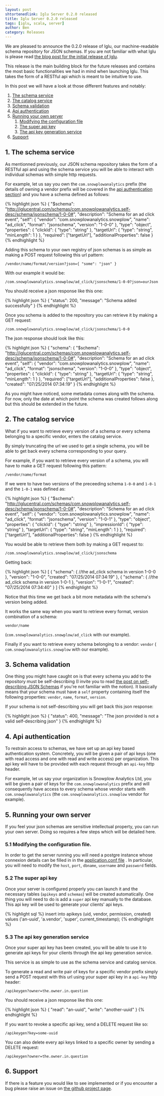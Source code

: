 ```yaml
---
layout: post
shtortenedlink: Iglu Server 0.2.0 released
title: Iglu Server 0.2.0 released
tags: [iglu, scala, server]
author: Ben
category: Releases
---
```


We are pleased to announce the 0.2.0 release of Iglu, our machine-readable
schema repository for JSON schemas. If you are not familiar with what Iglu is
please read [the blog post for the initial release of Iglu](/blog/2014/07/01/iglu-schema-repository-released/).

This release is the main building block for the future releases and contains
the most basic functionalities we had in mind when launching Iglu. This takes
the form of a RESTful api which is meant to be intuitive to use.

In this post we will have a look at those different features and notably:

1. [The schema service](/blog/2014/07/27/iglu-server-0.2.0-released/#schema)
2. [The catalog service](/blog/2014/07/27/iglu-server-0.2.0-released/#catalog)
3. [Schema validation](/blog/2014/07/27/iglu-server-0.2.0-released/#valid)
4. [Api authentication](/blog/2014/07/27/iglu-server-0.2.0-released/#auth)
5. [Running your own server](/blog/2014/07/27/iglu-server-0.2.0-released/#diy)
    1. [Modifying the configuration file](/blog/2014/07/27/iglu-server-0.2.0-released/#config)
    2. [The super api key](/blog/2014/07/27/iglu-server-0.2.0-released/#super)
    3. [The api key generation service](/blog/2014/07/27/iglu-server-0.2.0-released/#keygen)
6. [Support](/blog/2014/07/27/iglu-server-0.2.0-released/#support)

<!--more-->

<h2><a name="schema">1. The schema service</a></h2>

As mentionned previously, our JSON schema repository takes the form of a
RESTful api and using the schema service you will be able to interact with
individual schemas with simple http requests.

For example, let us say you own the `com.snowplowanalytics` prefix (the details
of owning a vendor prefix will be covered in the [api authentication section](/blog/2014/07/27/iglu-server-0.2.0-released/#auth)) and you have a schema defined as
follows:

{% highlight json %}
{
    "$schema": "http://iglucentral.com/schemas/com.snowplowanalytics.self-desc/schema/jsonschema/1-0-0#",
    "description": "Schema for an ad click event",
    "self": {
        "vendor": "com.snowplowanalytics.snowplow",
        "name": "ad_click",
        "format": "jsonschema",
        "version": "1-0-0"
    },
    "type": "object",
    "properties": {
        "clickId": {
            "type": "string"
        },
        "targetUrl": {
            "type": "string",
            "minLength": 1
        }
    },
    "required": ["targetUrl"],
    "additionalProperties": false
}
{% endhighlight %}

Adding this schema to your own registry of json schemas is as simple as making
a POST request following this url pattern:

```
/vendor/name/format/version?json={ "some": "json" }
```

With our example it would be:

```
/com.snowplowanalytics.snowplow/ad_click/jsonschema/1-0-0?json=ourJson
```

You should receive a json response like this one:

{% highlight json %}
{
    "status": 200,
    "message": "Schema added successfully"
}
{% endhighlight %}

Once you schema is added to the repository you can retrieve it by making a
GET request:

```
/com.snowplowanalytics.snowplow/ad_click/jsonschema/1-0-0
```

The json response should look like this:

{% highlight json %}
{
    "schema": {
        "$schema": "http://iglucentral.com/schemas/com.snowplowanalytics.self-desc/schema/jsonschema/1-0-0#",
        "description": "Schema for an ad click event",
        "self": {
            "vendor": "com.snowplowanalytics.snowplow",
            "name": "ad_click",
            "format": "jsonschema",
            "version": "1-0-0"
        },
        "type": "object",
        "properties": {
            "clickId": {
                "type": "string"
            },
            "targetUrl": {
                "type": "string",
                "minLength": 1
            }
        },
        "required": ["targetUrl"],
        "additionalProperties": false
    },
    "created": "07/25/2014 07:34:19"
}
{% endhighlight %}

As you might have noticed, some metadata comes along with the schema. For now,
only the date at which point the schema was created follows along but this
should be extended in the future.

<h2><a name="catalog">2. The catalog service</a></h2>

What if you want to retrieve every version of a schema or every schema belonging
to a specific vendor, enters the catalog service.

By simply truncating the url we used to get a single schema, you will be able to
get back every schema corresponding to your query.

For example, if you want to retrieve every version of a schema, you will have to
make a GET request following this pattern:

```
/vendor/name/format
```

If we were to have two versions of the preceeding schema `1-0-0` and `1-0-1`
and the `1-0-1` was defined as:

{% highlight json %}
{
    "$schema": "http://iglucentral.com/schemas/com.snowplowanalytics.self-desc/schema/jsonschema/1-0-0#",
    "description": "Schema for an ad click event",
    "self": {
        "vendor": "com.snowplowanalytics.snowplow",
        "name": "ad_click",
        "format": "jsonschema",
        "version": "1-0-1"
    },
    "type": "object",
    "properties": {
        "clickId": {
            "type": "string"
        },
        "impressionId": {
            "type": "string"
        },
        "targetUrl": {
            "type": "string",
            "minLength": 1
        }
    },
    "required": ["targetUrl"],
    "additionalProperties": false
}
{% endhighlight %}

You would be able to retrieve them both by making a GET request to:

```
/com.snowplowanalytics.snowplow/ad_click/jsonschema
```

Getting back:

{% highlight json %}
[
    {
        "schema": {
            //the ad_click schema in version 1-0-0
        },
        "version": "1-0-0",
        "created": "07/25/2014 07:34:19"
    },
    {
        "schema": {
            //the ad_click schema in version 1-0-1
        },
        "version": "1-0-1",
        "created": "07/25/2014 07:34:40"
    }
]
{% endhighlight %}

Notice that this time we get back a bit more metadata with the schema's version
being added.

It works the same way when you want to retrieve every format, version
combination of a schema:
```
vendor/name
````
(`com.snowplowanalytics.snowplow/ad_click` with our example).

Finally if you want to retrieve every schema belonging to a vendor: `vendor` (
`com.snowplowanalytics.snowplow` with our example).

<h2><a name="valid">3. Schema validation</a></h2>

One thing you might have caught on is that every schema you add to the
repository must be self-describing (I invite you to read
[the post on self-describing JSON Schemas](self-describing-jsons-post) if you're
not familiar with the notion). It basically means that your schema must have a
`self` property containing itself the following properties: `vendor`, `name`,
`format`, `version`.

If your schema is not self-describing you will get back this json response:

{% highlight json %}
{
    "status": 400,
    "message": "The json provided is not a valid self-describing json"
}
{% endhighlight %}

<h2><a name="auth">4. Api authentication</a></h2>

To restrain access to schemas, we have set up an api key based authentication
system. Concretely, you will be given a pair of api keys (one with read access
and one with read and write access) per organization. This api key will have to
be provided with each request through an `api-key` http header.

For example, let us say your organization is Snowplow Analytics Ltd, you will
be given a pair of keys for the `com.snowplowanalytics` prefix and will
consequently have access to every schema whose vendor starts with
`com.snowplowanalytics` (the `com.snowplowanalytics.snowplow` vendor for
example).

<h2><a name="diy">5. Running your own server</a></h2>

If you feel your json schemas are sensitive intellectual property, you can run
your own server. Doing so requires a few steps which will be detailed here.

<h3><a name="config">5.1 Modifying the configuration file.</a></h3>

In order to get the server running you will need a postgre instance whose
connexion details can be filled in in the [application.conf file](https://github.com/snowplow/iglu/blob/feature/postgre/2-repositories/scala-repo-server/src/main/resources/application.conf) <!--to modify once it's been merged-->.
In particular, you will need to modify the `host`, `port`, `dbname`, `username`
and `password` fields.

<h3><a name="super">5.2 The super api key</a></h3>

Once your server is configured properly you can launch it and the necessary
tables (`apikeys` and `schemas`) will be created automatically.
One thing you will need to do is add a `super` api key manually to the database.
This api key will be used to generate your clients' api keys.

{% highlight sql %}
insert into apikeys (uid, vendor, permission, created)
values ('an-uuid', 'a.vendor', 'super', current_timestamp);
{% endhighlight %}

<h3><a name="keygen">5.3 The api key generation service</a></h3>

Once your super api key has been created, you will be able to use it to generate
api keys for your clients through the api key generation service.

This service is as simple to use as the schema service and catalog service.

To generate a read and write pair of keys for a specific vendor prefix simply
send a POST request with this url using your super api key in a `api-key` http
header:

```
/apikeygen?owner=the.owner.in.question
```

You should receive a json response like this one:

{% highlight json %}
{
    "read": "an-uuid",
    "write": "another-uuid"
}
{% endhighlight %}

If you want to revoke a specific api key, send a DELETE request like so:

```
/apikeygen?key=some-uuid
```

You can also delete every api keys linked to a specific owner by sending a
DELETE request:

```
/apikeygen?owner=the.owner.in.question
```

<h2><a name="support">6. Support</a></h2>

If there is a feature you would like to see implemented or if you encounter a
bug please raise an issue on [the github project page](https://github.com/snowplow/iglu/issues).
